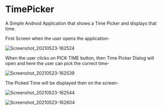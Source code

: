 # TimePicker
A Simple Android Application that shows a Time Picker and displays that time.

First Screen when the user opens the application-

![Screenshot_20210523-162524](https://user-images.githubusercontent.com/64889275/119257845-ce1ee180-bbe4-11eb-8af9-35eec1064516.png)


When the user clicks on PICK TIME button, then Time Picker Dialog will open and here the user can pick the correct time-

![Screenshot_20210523-162539](https://user-images.githubusercontent.com/64889275/119257909-0cb49c00-bbe5-11eb-878a-0bc34d236d8e.png)


The Picked Time will be displayed then on the screen-

![Screenshot_20210523-162544](https://user-images.githubusercontent.com/64889275/119257929-2524b680-bbe5-11eb-8c87-0e5abd343066.png)

![Screenshot_20210523-162604](https://user-images.githubusercontent.com/64889275/119257931-2950d400-bbe5-11eb-96ef-ecfe2edf7133.png)
